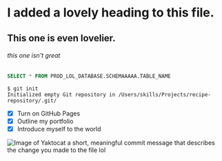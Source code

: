 # I added a lovely heading to this file.
## This one is even lovelier.
###### this one isn't great

``` sql
SELECT * FROM PROD_LOL_DATABASE.SCHEMAAAAA.TABLE_NAME
```

```
$ git init
Initialized empty Git repository in /Users/skills/Projects/recipe-repository/.git/
```

- [X] Turn on GitHub Pages
- [X] Outline my portfolio
- [X] Introduce myself to the world

![Image of Yaktocat](https://octodex.github.com/images/yaktocat.png)
a short, meaningful commit message that describes the change you made to the file lol
